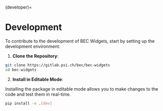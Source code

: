 (developer)=
# Development

To contribute to the development of BEC Widgets, start by setting up the development environment:

1. **Clone the Repository**: 
```bash
git clone https://gitlab.psi.ch/bec/bec-widgets
cd bec-widgets
```
2. **Install in Editable Mode**:

Installing the package in editable mode allows you to make changes to the code and test them in real-time.
```bash
pip install -e .[dev]
```